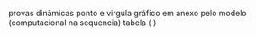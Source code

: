 provas dinâmicas
ponto e virgula
gráfico em anexo
pelo modelo (computacional na sequencia)
tabela (   )